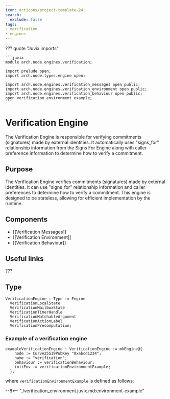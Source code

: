 ```yaml
---
icon: octicons/project-template-24
search:
  exclude: false
tags:
- verification
- engines
---
```


??? quote "Juvix imports"

    ```juvix
    module arch.node.engines.verification;

    import prelude open;
    import arch.node.types.engine open;

    import arch.node.engines.verification_messages open public;
    import arch.node.engines.verification_environment open public;
    import arch.node.engines.verification_behaviour open public;
    open verification_environment_example;
    ```

# Verification Engine

The Verification Engine is responsible for verifying commitments (signatures) made by external identities. It automatically uses "signs_for" relationship information from the Signs For Engine along with caller preference information to determine how to verify a commitment.

## Purpose

The Verification Engine verifies commitments (signatures) made by external identities. It can use "signs_for" relationship information and caller preferences to determine how to verify a commitment. This engine is designed to be stateless, allowing for efficient implementation by the runtime.

## Components

- [[Verification Messages]]
- [[Verification Environment]]
- [[Verification Behaviour]]

## Useful links

???

## Type

<!-- --8<-- [start:VerificationEngine] -->
```juvix
VerificationEngine : Type := Engine
  VerificationLocalState
  VerificationMailboxState
  VerificationTimerHandle
  VerificationMatchableArgument
  VerificationActionLabel
  VerificationPrecomputation;
```
<!-- --8<-- [end:VerificationEngine] -->

### Example of a verification engine

```juvix extract-module-statements
exampleVerificationEngine : VerificationEngine := mkEngine@{
    node := Curve25519PubKey "0xabcd1234";
    name := "verification";
    behaviour := verificationBehaviour;
    initEnv := verificationEnvironmentExample;
  };
```

where `verificationEnvironmentExample` is defined as follows:

--8<-- "./verification_environment.juvix.md:environment-example"

